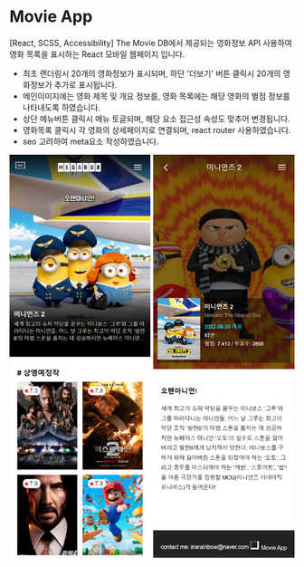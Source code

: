 # Movie App

[React, SCSS, Accessibility] The Movie DB에서 제공되는 영화정보 API 사용하여 영화 목록을 표시하는 React 모바일 웹페이지 입니다.

- 최초 랜더링시 20개의 영화정보가 표시되며, 하단 '더보기' 버튼 클릭시 20개의 영화정보가 추가로 표시됩니다.
- 메인이미지에는 영화 제목 및 개요 정보를, 영화 목록에는 해당 영화의 별점 정보를 나타내도록 하였습니다.
- 상단 메뉴버튼 클릭시 메뉴 토글되며, 해당 요소 접근성 속성도 맞추어 변경됩니다.
- 영화목록 클릭시 각 영화의 상세페이지로 연결되며, react router 사용하였습니다.
- seo 고려하여 meta요소 작성하였습니다.

[![movie app](src/img/overview.png)](https://modangirlbin.github.io/movie-app)
